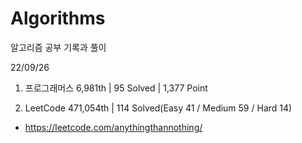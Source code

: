 # Algorithms

알고리즘 공부 기록과 풀이

22/09/26

1. 프로그래머스 6,981th | 95 Solved | 1,377 Point

2. LeetCode 471,054th | 114 Solved(Easy 41 / Medium 59 / Hard 14)

- https://leetcode.com/anythingthannothing/
